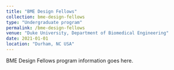 ```yaml
---
title: "BME Design Fellows"
collection: bme-design-fellows
type: "Undergraduate program"
permalink: /bme-design-fellows
venue: "Duke University, Department of Biomedical Engineering"
date: 2021-01-01
location: "Durham, NC USA"
---
```


BME Design Fellows program information goes here.